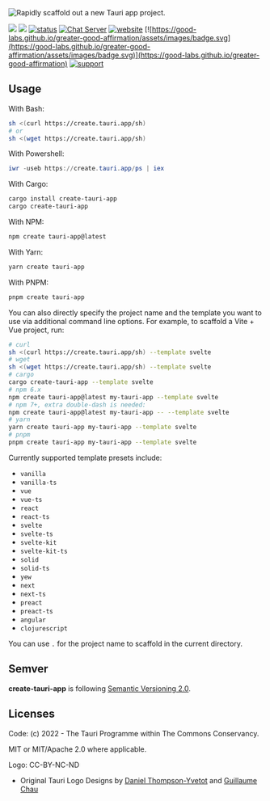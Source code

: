 <img src="https://github.com/tauri-apps/create-tauri-app/raw/dev/.github/splash.png" alt="Rapidly scaffold out a new Tauri app project." />

[![](https://img.shields.io/crates/v/create-tauri-app)](https://crates.io/crates/create-tauri-app)
[![](https://img.shields.io/npm/v/create-tauri-app.svg)](https://www.npmjs.com/package/create-tauri-app)
[![status](https://img.shields.io/badge/status-stable-blue.svg)](https://github.com/tauri-apps/tauri)
[![Chat Server](https://img.shields.io/badge/chat-discord-7289da.svg)](https://discord.gg/SpmNs4S)
[![website](https://img.shields.io/badge/website-tauri.app-purple.svg)](https://tauri.app)
[![https://good-labs.github.io/greater-good-affirmation/assets/images/badge.svg](https://good-labs.github.io/greater-good-affirmation/assets/images/badge.svg)](https://good-labs.github.io/greater-good-affirmation)
[![support](https://img.shields.io/badge/sponsor-Open%20Collective-blue.svg)](https://opencollective.com/tauri)


## Usage

With Bash:

``` bash
sh <(curl https://create.tauri.app/sh)
# or
sh <(wget https://create.tauri.app/sh)
```

With Powershell:

``` powershell
iwr -useb https://create.tauri.app/ps | iex
```

With Cargo:

``` bash
cargo install create-tauri-app
cargo create-tauri-app
```

With NPM:

``` bash
npm create tauri-app@latest
```

With Yarn:

``` bash
yarn create tauri-app
```

With PNPM:

``` bash
pnpm create tauri-app
```

You can also directly specify the project name and the template you want to use via additional command line options. For example, to scaffold a Vite + Vue project, run:

```bash
# curl
sh <(curl https://create.tauri.app/sh) --template svelte
# wget
sh <(wget https://create.tauri.app/sh) --template svelte
# cargo
cargo create-tauri-app --template svelte
# npm 6.x
npm create tauri-app@latest my-tauri-app --template svelte
# npm 7+, extra double-dash is needed:
npm create tauri-app@latest my-tauri-app -- --template svelte
# yarn
yarn create tauri-app my-tauri-app --template svelte
# pnpm
pnpm create tauri-app my-tauri-app --template svelte
```

Currently supported template presets include:

- `vanilla`
- `vanilla-ts`
- `vue`
- `vue-ts`
- `react`
- `react-ts`
- `svelte`
- `svelte-ts`
- `svelte-kit`
- `svelte-kit-ts`
- `solid`
- `solid-ts`
- `yew`
- `next`
- `next-ts`
- `preact`
- `preact-ts`
- `angular`
- `clojurescript`

You can use `.` for the project name to scaffold in the current directory.

## Semver
**create-tauri-app** is following [Semantic Versioning 2.0](https://semver.org/).

## Licenses
Code: (c) 2022 - The Tauri Programme within The Commons Conservancy.

MIT or MIT/Apache 2.0 where applicable.

Logo: CC-BY-NC-ND
- Original Tauri Logo Designs by [Daniel Thompson-Yvetot](https://github.com/nothingismagick) and [Guillaume Chau](https://github.com/akryum)
